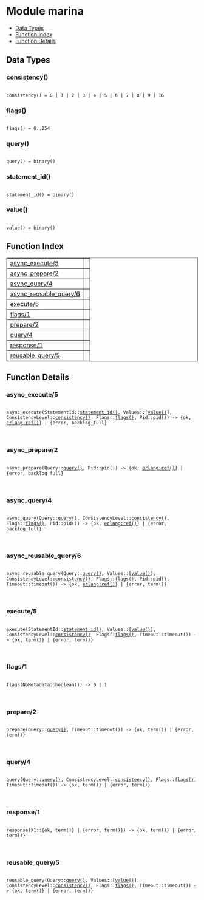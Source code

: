 

# Module marina #
* [Data Types](#types)
* [Function Index](#index)
* [Function Details](#functions)



<a name="types"></a>

## Data Types ##




### <a name="type-consistency">consistency()</a> ###



<pre><code>
consistency() = 0 | 1 | 2 | 3 | 4 | 5 | 6 | 7 | 8 | 9 | 16
</code></pre>





### <a name="type-flags">flags()</a> ###



<pre><code>
flags() = 0..254
</code></pre>





### <a name="type-query">query()</a> ###



<pre><code>
query() = binary()
</code></pre>





### <a name="type-statement_id">statement_id()</a> ###



<pre><code>
statement_id() = binary()
</code></pre>





### <a name="type-value">value()</a> ###



<pre><code>
value() = binary()
</code></pre>


<a name="index"></a>

## Function Index ##


<table width="100%" border="1" cellspacing="0" cellpadding="2" summary="function index"><tr><td valign="top"><a href="#async_execute-5">async_execute/5</a></td><td></td></tr><tr><td valign="top"><a href="#async_prepare-2">async_prepare/2</a></td><td></td></tr><tr><td valign="top"><a href="#async_query-4">async_query/4</a></td><td></td></tr><tr><td valign="top"><a href="#async_reusable_query-6">async_reusable_query/6</a></td><td></td></tr><tr><td valign="top"><a href="#execute-5">execute/5</a></td><td></td></tr><tr><td valign="top"><a href="#flags-1">flags/1</a></td><td></td></tr><tr><td valign="top"><a href="#prepare-2">prepare/2</a></td><td></td></tr><tr><td valign="top"><a href="#query-4">query/4</a></td><td></td></tr><tr><td valign="top"><a href="#response-1">response/1</a></td><td></td></tr><tr><td valign="top"><a href="#reusable_query-5">reusable_query/5</a></td><td></td></tr></table>


<a name="functions"></a>

## Function Details ##

<a name="async_execute-5"></a>

### async_execute/5 ###


<pre><code>
async_execute(StatementId::<a href="#type-statement_id">statement_id()</a>, Values::[<a href="#type-value">value()</a>], ConsistencyLevel::<a href="#type-consistency">consistency()</a>, Flags::<a href="#type-flags">flags()</a>, Pid::pid()) -&gt; {ok, <a href="erlang.md#type-ref">erlang:ref()</a>} | {error, backlog_full}
</code></pre>
<br />


<a name="async_prepare-2"></a>

### async_prepare/2 ###


<pre><code>
async_prepare(Query::<a href="#type-query">query()</a>, Pid::pid()) -&gt; {ok, <a href="erlang.md#type-ref">erlang:ref()</a>} | {error, backlog_full}
</code></pre>
<br />


<a name="async_query-4"></a>

### async_query/4 ###


<pre><code>
async_query(Query::<a href="#type-query">query()</a>, ConsistencyLevel::<a href="#type-consistency">consistency()</a>, Flags::<a href="#type-flags">flags()</a>, Pid::pid()) -&gt; {ok, <a href="erlang.md#type-ref">erlang:ref()</a>} | {error, backlog_full}
</code></pre>
<br />


<a name="async_reusable_query-6"></a>

### async_reusable_query/6 ###


<pre><code>
async_reusable_query(Query::<a href="#type-query">query()</a>, Values::[<a href="#type-value">value()</a>], ConsistencyLevel::<a href="#type-consistency">consistency()</a>, Flags::<a href="#type-flags">flags()</a>, Pid::pid(), Timeout::timeout()) -&gt; {ok, <a href="erlang.md#type-ref">erlang:ref()</a>} | {error, term()}
</code></pre>
<br />


<a name="execute-5"></a>

### execute/5 ###


<pre><code>
execute(StatementId::<a href="#type-statement_id">statement_id()</a>, Values::[<a href="#type-value">value()</a>], ConsistencyLevel::<a href="#type-consistency">consistency()</a>, Flags::<a href="#type-flags">flags()</a>, Timeout::timeout()) -&gt; {ok, term()} | {error, term()}
</code></pre>
<br />


<a name="flags-1"></a>

### flags/1 ###


<pre><code>
flags(NoMetadata::boolean()) -&gt; 0 | 1
</code></pre>
<br />


<a name="prepare-2"></a>

### prepare/2 ###


<pre><code>
prepare(Query::<a href="#type-query">query()</a>, Timeout::timeout()) -&gt; {ok, term()} | {error, term()}
</code></pre>
<br />


<a name="query-4"></a>

### query/4 ###


<pre><code>
query(Query::<a href="#type-query">query()</a>, ConsistencyLevel::<a href="#type-consistency">consistency()</a>, Flags::<a href="#type-flags">flags()</a>, Timeout::timeout()) -&gt; {ok, term()} | {error, term()}
</code></pre>
<br />


<a name="response-1"></a>

### response/1 ###


<pre><code>
response(X1::{ok, term()} | {error, term()}) -&gt; {ok, term()} | {error, term()}
</code></pre>
<br />


<a name="reusable_query-5"></a>

### reusable_query/5 ###


<pre><code>
reusable_query(Query::<a href="#type-query">query()</a>, Values::[<a href="#type-value">value()</a>], ConsistencyLevel::<a href="#type-consistency">consistency()</a>, Flags::<a href="#type-flags">flags()</a>, Timeout::timeout()) -&gt; {ok, term()} | {error, term()}
</code></pre>
<br />


